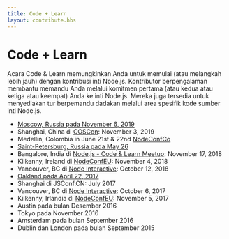 ```yaml
---
title: Code + Learn
layout: contribute.hbs
---
```


# Code + Learn

Acara Code & Learn memungkinkan Anda untuk memulai (atau melangkah lebih jauh) dengan kontribusi inti Node.js. Kontributor berpengalaman membantu memandu Anda melalui komitmen pertama (atau kedua atau ketiga atau keempat) Anda ke inti Node.js. Mereka juga tersedia untuk menyediakan tur berpemandu dadakan melalui area spesifik kode sumber inti Node.js.

* [Moscow, Russia pada November 6, 2019](https://medium.com/piterjs/announcement-node-js-code-learn-in-moscow-fd997241c77)
* Shanghai, China di [COSCon](https://bagevent.com/event/5744455): November 3, 2019
* Medellin, Colombia in June 21st & 22nd [NodeConfCo](https://colombia.nodeconf.com/)
* [Saint-Petersburg, Russia pada May 26](https://medium.com/piterjs/code-learn-ce20d330530f)
* Bangalore, India di [Node.js - Code & Learn Meetup](https://www.meetup.com/Polyglot-Languages-Runtimes-Java-JVM-nodejs-Swift/events/256057028/): November 17, 2018
* Kilkenny, Ireland di [NodeConfEU](https://www.nodeconf.eu/): November 4, 2018
* Vancouver, BC di [Node Interactive](https://events.linuxfoundation.org/events/node-js-interactive-2018/): October 12, 2018
* [Oakland pada April 22, 2017](https://medium.com/the-node-js-collection/code-learn-learn-how-to-contribute-to-node-js-core-8a2dbdf9be45)
* Shanghai di JSConf.CN: July 2017
* Vancouver, BC di [Node Interactive](http://events.linuxfoundation.org/events/node-interactive): October 6, 2017
* Kilkenny, Irlandia di [NodeConfEU](http://www.nodeconf.eu/): November 5, 2017
* Austin pada bulan Desember 2016
* Tokyo pada November 2016
* Amsterdam pada bulan September 2016
* Dublin dan London pada bulan September 2015
